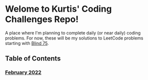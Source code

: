 # Welome to Kurtis' Coding Challenges Repo!

A place where I'm planning to complete daily (or near daily) coding problems. For now, these will be my solutions to LeetCode problems starting with [Blind 75](https://leetcode.com/discuss/general-discussion/460599/blind-75-leetcode-questions).

## Table of Contents

### [February 2022](/22-02)